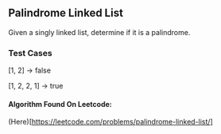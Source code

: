 ## Palindrome Linked List

Given a singly linked list, determine if it is a palindrome.

### Test Cases

[1, 2] -> false

[1, 2, 2, 1] -> true


#### Algorithm Found On Leetcode:
(Here)[https://leetcode.com/problems/palindrome-linked-list/]